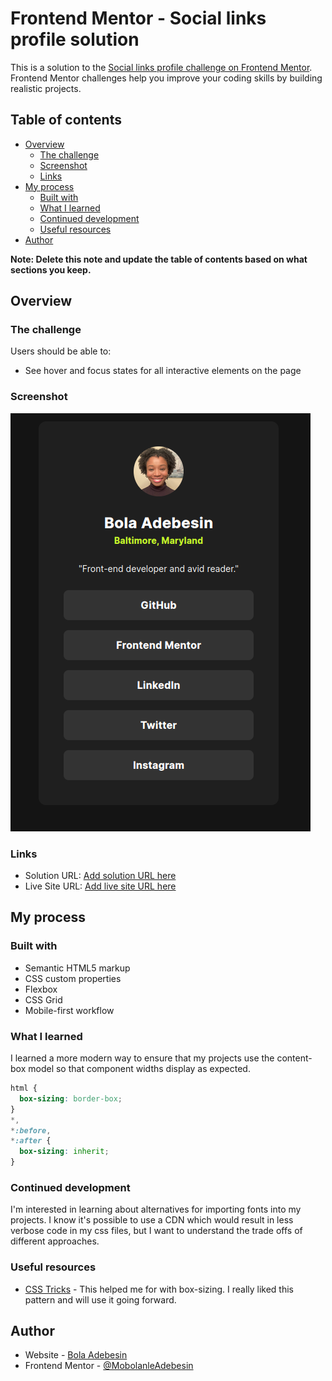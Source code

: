 # Frontend Mentor - Social links profile solution

This is a solution to the [Social links profile challenge on Frontend Mentor](https://www.frontendmentor.io/challenges/social-links-profile-UG32l9m6dQ). Frontend Mentor challenges help you improve your coding skills by building realistic projects.

## Table of contents

- [Overview](#overview)
  - [The challenge](#the-challenge)
  - [Screenshot](#screenshot)
  - [Links](#links)
- [My process](#my-process)
  - [Built with](#built-with)
  - [What I learned](#what-i-learned)
  - [Continued development](#continued-development)
  - [Useful resources](#useful-resources)
- [Author](#author)

**Note: Delete this note and update the table of contents based on what sections you keep.**

## Overview

### The challenge

Users should be able to:

- See hover and focus states for all interactive elements on the page

### Screenshot

![Social-Link-Screenshot](./assets/images/screenshot.png)

### Links

- Solution URL: [Add solution URL here](https://your-solution-url.com)
- Live Site URL: [Add live site URL here](https://your-live-site-url.com)

## My process

### Built with

- Semantic HTML5 markup
- CSS custom properties
- Flexbox
- CSS Grid
- Mobile-first workflow

### What I learned

I learned a more modern way to ensure that my projects use the content-box model so that component widths display as expected.

```css
html {
  box-sizing: border-box;
}
*,
*:before,
*:after {
  box-sizing: inherit;
}
```

### Continued development

I'm interested in learning about alternatives for importing fonts into my projects. I know it's possible to use a CDN which would result in less verbose code in my css files, but I want to understand the trade offs of different approaches.

### Useful resources

- [CSS Tricks](https://css-tricks.com/box-sizing/) - This helped me for with box-sizing. I really liked this pattern and will use it going forward.

## Author

- Website - [Bola Adebesin](https://www.badebesin.com/)
- Frontend Mentor - [@MobolanleAdebesin](https://www.frontendmentor.io/profile/MobolanleAdebesin)
